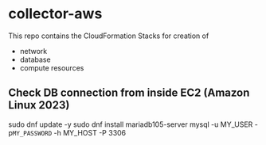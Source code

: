 # collector-aws

This repo contains the CloudFormation Stacks for creation of

* network
* database
* compute resources


## Check DB connection from inside EC2 (Amazon Linux 2023)

sudo dnf update -y
sudo dnf install mariadb105-server
mysql -u MY_USER -p`MY_PASSWORD` -h MY_HOST -P 3306

